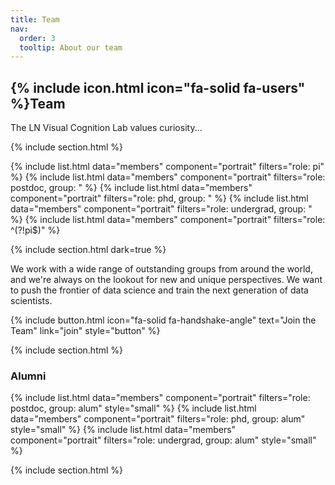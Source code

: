 ```yaml
---
title: Team
nav:
  order: 3
  tooltip: About our team
---
```


## {% include icon.html icon="fa-solid fa-users" %}Team

The LN Visual Cognition Lab values curiosity... 

{% include section.html %}

{% include list.html data="members" component="portrait" filters="role: pi" %}
{% include list.html data="members" component="portrait" filters="role: postdoc, group: " %}
{% include list.html data="members" component="portrait" filters="role: phd, group: " %}
{% include list.html data="members" component="portrait" filters="role: undergrad, group: " %}
{% include list.html data="members" component="portrait" filters="role: ^(?!pi$)" %}

{% include section.html dark=true %}

We work with a wide range of outstanding groups from around the world, and we're always on the lookout for new and unique perspectives.
We want to push the frontier of data science and train the next generation of data scientists.

{%
  include button.html
  icon="fa-solid fa-handshake-angle"
  text="Join the Team"
  link="join"
  style="button"
%}

{% include section.html %}

### Alumni
{% include list.html data="members" component="portrait" filters="role: postdoc, group: alum" style="small" %}
{% include list.html data="members" component="portrait" filters="role: phd, group: alum" style="small" %}
{% include list.html data="members" component="portrait" filters="role: undergrad, group: alum" style="small" %}

{% include section.html %}

